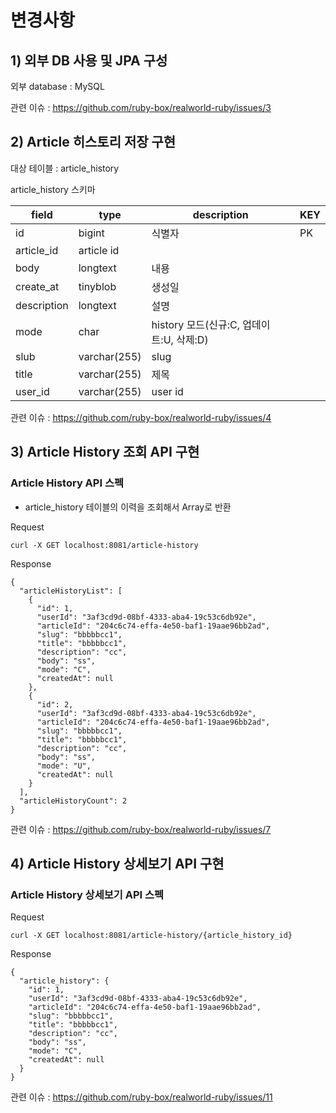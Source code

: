 # 변경사항

## 1) 외부 DB 사용 및 JPA 구성
외부 database : MySQL

관련 이슈 : https://github.com/ruby-box/realworld-ruby/issues/3

## 2) Article 히스토리 저장 구현
대상 테이블 : article_history

article_history 스키마

|field|type|description|KEY|
|---|---|---|---|
|id|bigint|식별자|PK|
|article_id|article id|||
|body|longtext|내용||
|create_at|tinyblob|생성일||
|description|longtext|설명||
|mode|char|history 모드(신규:C, 업데이트:U, 삭제:D)||
|slub|varchar(255)|slug||
|title|varchar(255)|제목||
|user_id|varchar(255)|user id||


관련 이슈 : https://github.com/ruby-box/realworld-ruby/issues/4

## 3) Article History 조회 API 구현
### Article History API 스펙
- article_history 테이블의 이력을 조회해서 Array로 반환

Request
```
curl -X GET localhost:8081/article-history
```
Response
```
{
  "articleHistoryList": [
    {
      "id": 1,
      "userId": "3af3cd9d-08bf-4333-aba4-19c53c6db92e",
      "articleId": "204c6c74-effa-4e50-baf1-19aae96bb2ad",
      "slug": "bbbbbcc1",
      "title": "bbbbbcc1",
      "description": "cc",
      "body": "ss",
      "mode": "C",
      "createdAt": null
    },
    {
      "id": 2,
      "userId": "3af3cd9d-08bf-4333-aba4-19c53c6db92e",
      "articleId": "204c6c74-effa-4e50-baf1-19aae96bb2ad",
      "slug": "bbbbbcc1",
      "title": "bbbbbcc1",
      "description": "cc",
      "body": "ss",
      "mode": "U",
      "createdAt": null
    }
  ],
  "articleHistoryCount": 2
}
```
관련 이슈 : https://github.com/ruby-box/realworld-ruby/issues/7


## 4) Article History 상세보기 API 구현
### Article History 상세보기 API 스펙
Request
```
curl -X GET localhost:8081/article-history/{article_history_id}
```

Response
```
{
  "article_history": {
    "id": 1,
    "userId": "3af3cd9d-08bf-4333-aba4-19c53c6db92e",
    "articleId": "204c6c74-effa-4e50-baf1-19aae96bb2ad",
    "slug": "bbbbbcc1",
    "title": "bbbbbcc1",
    "description": "cc",
    "body": "ss",
    "mode": "C",
    "createdAt": null
  }
}
```
관련 이슈 : https://github.com/ruby-box/realworld-ruby/issues/11